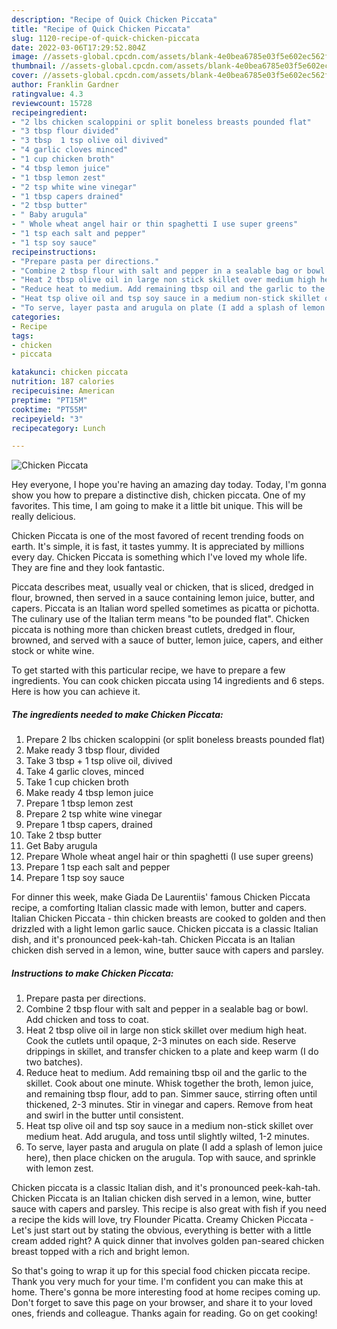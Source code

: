 ```yaml
---
description: "Recipe of Quick Chicken Piccata"
title: "Recipe of Quick Chicken Piccata"
slug: 1120-recipe-of-quick-chicken-piccata
date: 2022-03-06T17:29:52.804Z
image: //assets-global.cpcdn.com/assets/blank-4e0bea6785e03f5e602ec562f230caae08da540cada707380b4fe1bbebba43da.png
thumbnail: //assets-global.cpcdn.com/assets/blank-4e0bea6785e03f5e602ec562f230caae08da540cada707380b4fe1bbebba43da.png
cover: //assets-global.cpcdn.com/assets/blank-4e0bea6785e03f5e602ec562f230caae08da540cada707380b4fe1bbebba43da.png
author: Franklin Gardner
ratingvalue: 4.3
reviewcount: 15728
recipeingredient:
- "2 lbs chicken scaloppini or split boneless breasts pounded flat"
- "3 tbsp flour divided"
- "3 tbsp  1 tsp olive oil divived"
- "4 garlic cloves minced"
- "1 cup chicken broth"
- "4 tbsp lemon juice"
- "1 tbsp lemon zest"
- "2 tsp white wine vinegar"
- "1 tbsp capers drained"
- "2 tbsp butter"
- " Baby arugula"
- " Whole wheat angel hair or thin spaghetti I use super greens"
- "1 tsp each salt and pepper"
- "1 tsp soy sauce"
recipeinstructions:
- "Prepare pasta per directions."
- "Combine 2 tbsp flour with salt and pepper in a sealable bag or bowl. Add chicken and toss to coat."
- "Heat 2 tbsp olive oil in large non stick skillet over medium high heat. Cook the cutlets until opaque, 2-3 minutes on each side. Reserve drippings in skillet, and transfer chicken to a plate and keep warm (I do two batches)."
- "Reduce heat to medium. Add remaining tbsp oil and the garlic to the skillet. Cook about one minute. Whisk together the broth, lemon juice, and remaining tbsp flour, add to pan. Simmer sauce, stirring often until thickened, 2-3 minutes. Stir in vinegar and capers. Remove from heat and swirl in the butter until consistent."
- "Heat tsp olive oil and tsp soy sauce in a medium non-stick skillet over medium heat. Add arugula, and toss until slightly wilted, 1-2 minutes."
- "To serve, layer pasta and arugula on plate (I add a splash of lemon juice here), then place chicken on the arugula. Top with sauce, and sprinkle with lemon zest."
categories:
- Recipe
tags:
- chicken
- piccata

katakunci: chicken piccata 
nutrition: 187 calories
recipecuisine: American
preptime: "PT15M"
cooktime: "PT55M"
recipeyield: "3"
recipecategory: Lunch

---
```



![Chicken Piccata](//assets-global.cpcdn.com/assets/blank-4e0bea6785e03f5e602ec562f230caae08da540cada707380b4fe1bbebba43da.png)

Hey everyone, I hope you're having an amazing day today. Today, I'm gonna show you how to prepare a distinctive dish, chicken piccata. One of my favorites. This time, I am going to make it a little bit unique. This will be really delicious.

Chicken Piccata is one of the most favored of recent trending foods on earth. It's simple, it is fast, it tastes yummy. It is appreciated by millions every day. Chicken Piccata is something which I've loved my whole life. They are fine and they look fantastic.

Piccata describes meat, usually veal or chicken, that is sliced, dredged in flour, browned, then served in a sauce containing lemon juice, butter, and capers. Piccata is an Italian word spelled sometimes as picatta or pichotta. The culinary use of the Italian term means &#34;to be pounded flat&#34;. Chicken piccata is nothing more than chicken breast cutlets, dredged in flour, browned, and served with a sauce of butter, lemon juice, capers, and either stock or white wine.


To get started with this particular recipe, we have to prepare a few ingredients. You can cook chicken piccata using 14 ingredients and 6 steps. Here is how you can achieve it.

<!--inarticleads1-->

##### The ingredients needed to make Chicken Piccata:

1. Prepare 2 lbs chicken scaloppini (or split boneless breasts pounded flat)
1. Make ready 3 tbsp flour, divided
1. Take 3 tbsp + 1 tsp olive oil, divived
1. Take 4 garlic cloves, minced
1. Take 1 cup chicken broth
1. Make ready 4 tbsp lemon juice
1. Prepare 1 tbsp lemon zest
1. Prepare 2 tsp white wine vinegar
1. Prepare 1 tbsp capers, drained
1. Take 2 tbsp butter
1. Get  Baby arugula
1. Prepare  Whole wheat angel hair or thin spaghetti (I use super greens)
1. Prepare 1 tsp each salt and pepper
1. Prepare 1 tsp soy sauce


For dinner this week, make Giada De Laurentiis&#39; famous Chicken Piccata recipe, a comforting Italian classic made with lemon, butter and capers. Italian Chicken Piccata - thin chicken breasts are cooked to golden and then drizzled with a light lemon garlic sauce. Chicken piccata is a classic Italian dish, and it&#39;s pronounced peek-kah-tah. Chicken Piccata is an Italian chicken dish served in a lemon, wine, butter sauce with capers and parsley. 

<!--inarticleads2-->

##### Instructions to make Chicken Piccata:

1. Prepare pasta per directions.
1. Combine 2 tbsp flour with salt and pepper in a sealable bag or bowl. Add chicken and toss to coat.
1. Heat 2 tbsp olive oil in large non stick skillet over medium high heat. Cook the cutlets until opaque, 2-3 minutes on each side. Reserve drippings in skillet, and transfer chicken to a plate and keep warm (I do two batches).
1. Reduce heat to medium. Add remaining tbsp oil and the garlic to the skillet. Cook about one minute. Whisk together the broth, lemon juice, and remaining tbsp flour, add to pan. Simmer sauce, stirring often until thickened, 2-3 minutes. Stir in vinegar and capers. Remove from heat and swirl in the butter until consistent.
1. Heat tsp olive oil and tsp soy sauce in a medium non-stick skillet over medium heat. Add arugula, and toss until slightly wilted, 1-2 minutes.
1. To serve, layer pasta and arugula on plate (I add a splash of lemon juice here), then place chicken on the arugula. Top with sauce, and sprinkle with lemon zest.


Chicken piccata is a classic Italian dish, and it&#39;s pronounced peek-kah-tah. Chicken Piccata is an Italian chicken dish served in a lemon, wine, butter sauce with capers and parsley. This recipe is also great with fish if you need a recipe the kids will love, try Flounder Picatta. Creamy Chicken Piccata - Let&#39;s just start out by stating the obvious, everything is better with a little cream added right? A quick dinner that involves golden pan-seared chicken breast topped with a rich and bright lemon. 

So that's going to wrap it up for this special food chicken piccata recipe. Thank you very much for your time. I'm confident you can make this at home. There's gonna be more interesting food at home recipes coming up. Don't forget to save this page on your browser, and share it to your loved ones, friends and colleague. Thanks again for reading. Go on get cooking!
